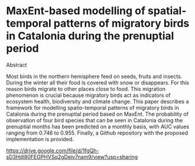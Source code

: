 # MaxEnt-based modelling of spatial-temporal patterns of migratory birds in Catalonia during the prenuptial period

Abstract

Most birds in the northern hemisphere feed on seeds, fruits and insects. During the winter all their food is covered with snow or disappears. For this reason birds migrate to other places close to food. This migration phenomenon is crucial because migratory birds act as indicators of ecosystem health, biodiversity and climate change. This paper describes a framework for modelling spatio-temporal patterns of migratory birds in Catalonia during the prenuptial period based on MaxEnt. The probability of observation of four bird species that can be seen in Catalonia during the prenuptial months has been predicted on a monthly basis, with AUC values ranging from 0.746 to 0.955. Finally, a Github repository with the proposed implementation is provided.

https://drive.google.com/file/d/1fgQh-sD3Hdl80FEGPHVSq2gDeiv7nam9/view?usp=sharing
